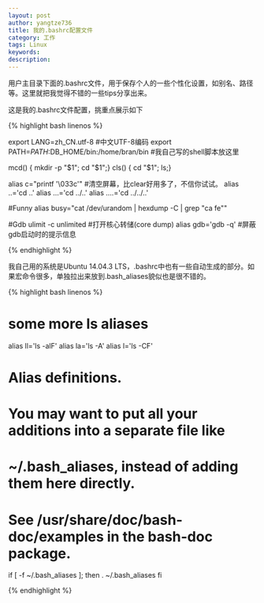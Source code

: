 ```yaml
---
layout: post
author: yangtze736
title: 我的.bashrc配置文件
category: 工作
tags: Linux
keywords:
description:
---
```


用户主目录下面的.bashrc文件，用于保存个人的一些个性化设置，如别名、路径等。这里就把我觉得不错的一些tips分享出来。

这是我的.bashrc文件配置，挑重点展示如下

{% highlight bash linenos %}

export LANG=zh_CN.utf-8 #中文UTF-8编码
export PATH=$PATH:$DB_HOME/bin:/home/bran/bin #我自己写的shell脚本放这里

mcd() { mkdir -p "$1"; cd "$1";}
cls() { cd "$1"; ls;}

alias c="printf '\033c'" #清空屏幕，比clear好用多了，不信你试试。
alias ..='cd ..'
alias ...='cd ../..'
alias ....='cd ../../..'

#Funny
alias busy="cat /dev/urandom | hexdump -C | grep \"ca fe\""

#Gdb
ulimit -c unlimited #打开核心转储(core dump)
alias gdb='gdb -q' #屏蔽gdb启动时的提示信息

{% endhighlight %}

我自己用的系统是Ubuntu 14.04.3 LTS，.bashrc中也有一些自动生成的部分。如果宏命令很多，单独拉出来放到.bash_aliases貌似也是很不错的。

{% highlight bash linenos %}

# some more ls aliases
alias ll='ls -alF'
alias la='ls -A'
alias l='ls -CF'

# Alias definitions.
# You may want to put all your additions into a separate file like
# ~/.bash_aliases, instead of adding them here directly.
# See /usr/share/doc/bash-doc/examples in the bash-doc package.

if [ -f ~/.bash_aliases ]; then
	. ~/.bash_aliases
fi

{% endhighlight %}
